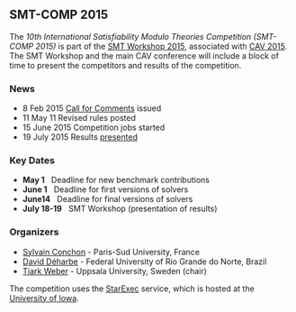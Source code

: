 ## SMT-COMP 2015

The <i>10th International Satisfiability Modulo Theories Competition
(SMT-COMP 2015)</i> is part of
the <a href="http://smt2015.csl.sri.com/">SMT Workshop 2015</a>,
associated with <a href="http://i-cav.org/2015/">CAV 2015</a>.  The
SMT Workshop and the main CAV conference will include a block of time
to present the competitors and results of the competition.

### News
- 8 Feb&nbsp;2015 <a href="call-for-comments.txt">Call for Comments</a> issued
- 11 May&nbsp;11 Revised rules posted
- 15 June&nbsp;2015 Competition jobs started
- 19 July&nbsp;2015 Results <a href="SMT-COMP-2015-slides.pdf">presented</a>

### Key Dates
- **May 1** &nbsp; Deadline for new benchmark contributions
- **June 1** &nbsp; Deadline for first versions of solvers
- **June14** &nbsp; Deadline for final versions of solvers
- **July 18-19** &nbsp; SMT Workshop (presentation of results)

### Organizers
- <a href="https://www.lri.fr/~conchon/">Sylvain Conchon</a> - Paris-Sud University, France
- <a href="https://www.sites.google.com/site/deharbe/">David D&eacute;harbe</a> - Federal University of Rio Grande do Norte, Brazil
- <a href="http://user.it.uu.se/~tjawe125/">Tjark Weber</a> - Uppsala University, Sweden (chair)

The competition uses the
<a href="https://www.starexec.org">StarExec</a> service, which is
hosted at the
<a href="http://www.cs.uiowa.edu/">University of Iowa</a>.
